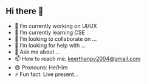 ## Hi there 👋

- 🔭 I’m currently working on UI/UX
- 🌱 I’m currently learning CSE
- 👯 I’m looking to collaborate on ...
- 🤔 I’m looking for help with ...
- 💬 Ask me about ...
- 📫 How to reach me: keerthanpv2004@gmail.com
- 😄 Pronouns: He/Him
- ⚡ Fun fact: Live present...
